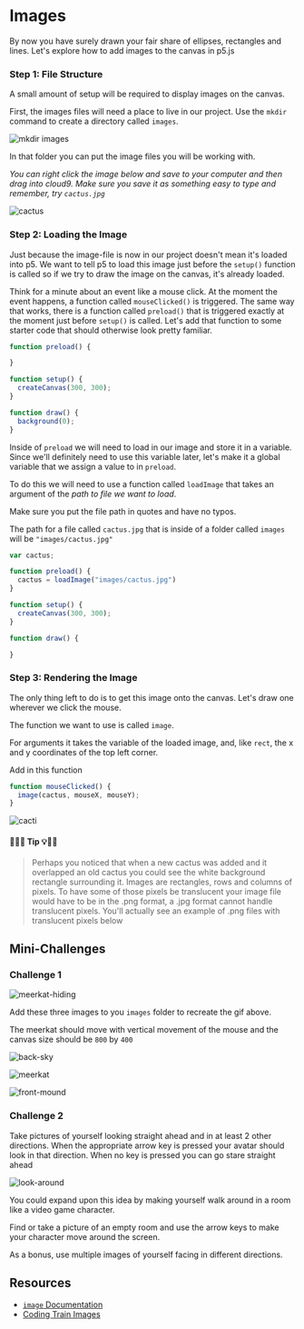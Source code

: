 # Images

By now you have surely drawn your fair share of ellipses, rectangles and lines. Let's explore how to add images to the canvas in p5.js

### Step 1: File Structure

A small amount of setup will be required to display images on the canvas.

First, the images files will need a place to live in our project. Use the `mkdir` command to create a directory called `images`.

![mkdir images](https://s3.amazonaws.com/upperline/curriculum-assets/p5js/mkdir-images.gif)

In that folder you can put the image files you will be working with.

*You can right click the image below and save to your computer and then drag into cloud9. Make sure you save it as something easy to type and remember, try `cactus.jpg`*

![cactus](https://s3.amazonaws.com/upperline/curriculum-assets/p5js/cactus.jpg)

### Step 2: Loading the Image

Just because the image-file is now in our project doesn't mean it's loaded into p5.  We want to tell p5 to load this image just before the `setup()` function is called so if we try to draw the image on the canvas, it's already loaded.

Think for a minute about an event like a mouse click.  At the moment the event happens, a function called `mouseClicked()` is triggered.  The same way that works, there is a function called `preload()` that is triggered exactly at the moment just before `setup()` is called. Let's add that function to some starter code that should otherwise look pretty familiar.

```javascript
function preload() {

}

function setup() {
  createCanvas(300, 300);
}

function draw() {
  background(0);
}
```

Inside of `preload` we will need to load in our image and store it in a variable. Since we'll definitely need to use this variable later, let's make it a global variable that we assign a value to in `preload`.

To do this we will need to use a function called `loadImage` that takes an argument of the *path to file we want to load*.

Make sure you put the file path in quotes and have no typos.

The path for a file called `cactus.jpg` that is inside of a folder called `images` will be `"images/cactus.jpg"`

```javascript
var cactus;

function preload() {
  cactus = loadImage("images/cactus.jpg")
}

function setup() {
  createCanvas(300, 300);
}

function draw() {

}
```

### Step 3: Rendering the Image

The only thing left to do is to get this image onto the canvas. Let's draw one wherever we click the mouse.

The function we want to use is called `image`.

For arguments it takes the variable of the loaded image, and, like `rect`, the x and y coordinates of the top left corner.

Add in this function

```javascript
function mouseClicked() {
  image(cactus, mouseX, mouseY);
}
```

![cacti](https://s3.amazonaws.com/upperline/curriculum-assets/p5js/cacti.gif)

#### 🔔🔑💡 Tip 💡🔑🔔
> Perhaps you noticed that when a new cactus was added and it overlapped an old cactus you could see the white background rectangle surrounding it.  Images are rectangles, rows and columns of pixels. To have some of those pixels be translucent your image file would have to be in the .png format, a .jpg format cannot handle translucent pixels.  You'll actually see an example of .png files with translucent pixels below

## Mini-Challenges

### Challenge 1

![meerkat-hiding](https://s3.amazonaws.com/upperline/curriculum-assets/p5js/meerkat-hiding.gif)

Add these three images to you `images` folder to recreate the gif above.  

The meerkat should move with vertical movement of the mouse and the canvas size should be `800` by `400`

![back-sky](https://s3.amazonaws.com/upperline/curriculum-assets/p5js/back-sky.png)

![meerkat](https://s3.amazonaws.com/upperline/curriculum-assets/p5js/meerkat.png)

![front-mound](https://s3.amazonaws.com/upperline/curriculum-assets/p5js/front-mound.png)

### Challenge 2

Take pictures of yourself looking straight ahead and in at least 2 other directions. When the appropriate arrow key is pressed your avatar should look in that direction. When no key is pressed you can go stare straight ahead

![look-around](https://s3.amazonaws.com/upperline/curriculum-assets/p5js/look-around.gif)

You could expand upon this idea by making yourself walk around in a room like a video game character.  

Find or take a picture of an empty room and use the arrow keys to make your character move around the screen.

As a bonus, use multiple images of yourself facing in different directions.

## Resources

- [`image` Documentation](https://p5js.org/reference/#/p5/image)
- [Coding Train Images](https://www.youtube.com/watch?v=FVYGyaxG4To&index=31&list=PLRqwX-V7Uu6Zy51Q-x9tMWIv9cueOFTFA)
